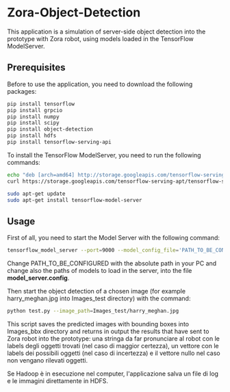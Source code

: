 # Zora-Object-Detection

This application is a simulation of server-side object detection into the prototype with Zora robot, using models loaded in the TensorFlow ModelServer.

## Prerequisites
Before to use the application, you need to download the following packages:
```bash
pip install tensorflow
pip install grpcio
pip install numpy
pip install scipy
pip install object-detection
pip install hdfs
pip install tensorflow-serving-api
```
To install the TensorFlow ModelServer, you need to run the following commands:
```bash
echo "deb [arch=amd64] http://storage.googleapis.com/tensorflow-serving-apt stable tensorflow-model-server tensorflow-model-server-universal" | sudo tee /etc/apt/sources.list.d/tensorflow-serving.list && \
curl https://storage.googleapis.com/tensorflow-serving-apt/tensorflow-serving.release.pub.gpg | sudo apt-key add -

sudo apt-get update
sudo apt-get install tensorflow-model-server
```

## Usage

First of all, you need to start the Model Server with the following command:
```bash
tensorflow_model_server --port=9000 --model_config_file='PATH_TO_BE_CONFIGURED/model_server.config'
```
Change PATH_TO_BE_CONFIGURED with the absolute path in your PC and change also the paths of models to load in the server, into the file **model_server.config**.

Then start the object detection of a chosen image (for example harry_meghan.jpg into Images_test directory) with the command:
```bash
python test.py --image_path=Images_test/harry_meghan.jpg
```
This script saves the predicted images with bounding boxes into Images_bbx directory and returns in output the results that have sent to Zora robot into the prototype: una stringa da far pronunciare al robot con le labels degli oggetti trovati (nel caso di maggior certezza), un vettore con le labels dei possibili oggetti (nel caso di incertezza) e il vettore nullo nel caso non vengano rilevati oggetti.

Se Hadoop è in esecuzione nel computer, l'applicazione salva un file di log e le immagini direttamente in HDFS.
